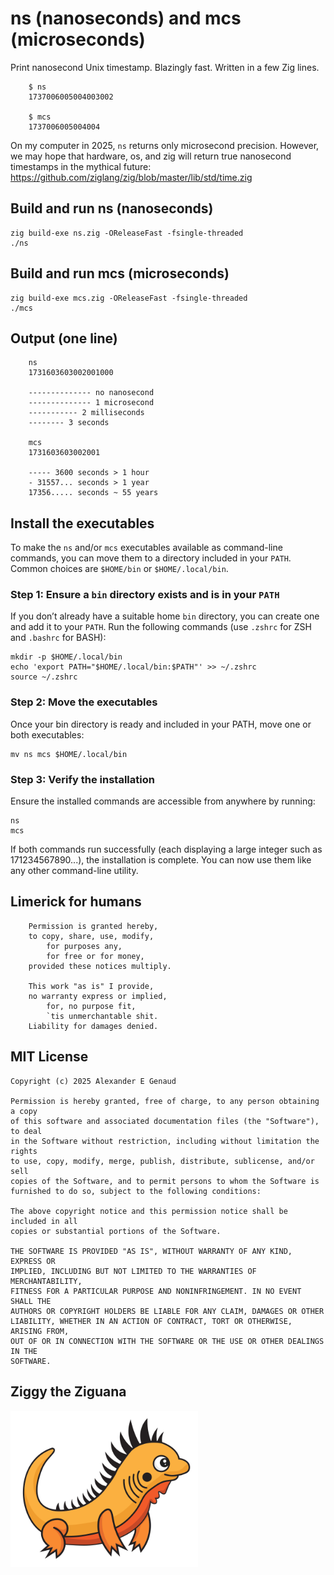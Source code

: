 # ns (nanoseconds) and mcs (microseconds)

Print nanosecond Unix timestamp. Blazingly fast. Written in a few Zig lines.

```
    $ ns
    1737006005004003002

    $ mcs
    1737006005004004
```

On my computer in 2025, `ns` returns only microsecond precision.
However, we may hope that hardware, os, and zig
will return true nanosecond timestamps in the mythical future:
<https://github.com/ziglang/zig/blob/master/lib/std/time.zig>

## Build and run ns (nanoseconds)

```
zig build-exe ns.zig -OReleaseFast -fsingle-threaded
./ns
```

## Build and run mcs (microseconds)

```
zig build-exe mcs.zig -OReleaseFast -fsingle-threaded
./mcs
```

## Output (one line)

```
    ns
    1731603603002001000

    -------------- no nanosecond
    -------------- 1 microsecond
    ----------- 2 milliseconds
    -------- 3 seconds

    mcs
    1731603603002001

    ----- 3600 seconds > 1 hour
    - 31557... seconds > 1 year
    17356..... seconds ~ 55 years
```

## Install the executables

To make the `ns` and/or `mcs` executables available as command-line commands,
you can move them to a directory included in your `PATH`. Common choices
are `$HOME/bin` or `$HOME/.local/bin`.

### Step 1: Ensure a `bin` directory exists and is in your `PATH`

If you don’t already have a suitable home `bin` directory,
you can create one and add it to your `PATH`.
Run the following commands (use `.zshrc` for ZSH and `.bashrc` for BASH):

```
mkdir -p $HOME/.local/bin
echo 'export PATH="$HOME/.local/bin:$PATH"' >> ~/.zshrc
source ~/.zshrc
```

### Step 2: Move the executables

Once your bin directory is ready and included in your PATH, move one or both executables:

```
mv ns mcs $HOME/.local/bin
```

### Step 3: Verify the installation

Ensure the installed commands are accessible from anywhere by running:

```
ns
mcs
```

If both commands run successfully (each displaying a large integer such as
171234567890...), the installation is complete.
You can now use them like any other command-line utility.

## Limerick for humans

```
    Permission is granted hereby,
    to copy, share, use, modify,
        for purposes any,
        for free or for money,
    provided these notices multiply.

    This work "as is" I provide,
    no warranty express or implied,
        for, no purpose fit,
        `tis unmerchantable shit.
    Liability for damages denied.
```

## MIT License

```
Copyright (c) 2025 Alexander E Genaud

Permission is hereby granted, free of charge, to any person obtaining a copy
of this software and associated documentation files (the "Software"), to deal
in the Software without restriction, including without limitation the rights
to use, copy, modify, merge, publish, distribute, sublicense, and/or sell
copies of the Software, and to permit persons to whom the Software is
furnished to do so, subject to the following conditions:

The above copyright notice and this permission notice shall be included in all
copies or substantial portions of the Software.

THE SOFTWARE IS PROVIDED "AS IS", WITHOUT WARRANTY OF ANY KIND, EXPRESS OR
IMPLIED, INCLUDING BUT NOT LIMITED TO THE WARRANTIES OF MERCHANTABILITY,
FITNESS FOR A PARTICULAR PURPOSE AND NONINFRINGEMENT. IN NO EVENT SHALL THE
AUTHORS OR COPYRIGHT HOLDERS BE LIABLE FOR ANY CLAIM, DAMAGES OR OTHER
LIABILITY, WHETHER IN AN ACTION OF CONTRACT, TORT OR OTHERWISE, ARISING FROM,
OUT OF OR IN CONNECTION WITH THE SOFTWARE OR THE USE OR OTHER DEALINGS IN THE
SOFTWARE.
```

## Ziggy the Ziguana

<img alt="Ziggy the Ziguana" src="ziggy.svg" width="300">
